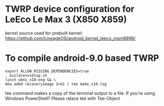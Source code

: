 TWRP device configuration for LeEco Le Max 3 (X850 X859)
==============

kernel source used for prebuilt kernel:
https://github.com/LineageOS/android_kernel_leeco_msm8996/

To compile android-9.0 based TWRP
==============

    export ALLOW_MISSING_DEPENDENCIES=true
    . build/envsetup.sh
    lunch omni_x10-eng && \
    mka adbd recoveryimage 2>&1 | tee make_x10.log

tee command makes a copy of the terminal output to a file.
If you're using Windows PowerShell? Please relace tee with
Tee-Object
